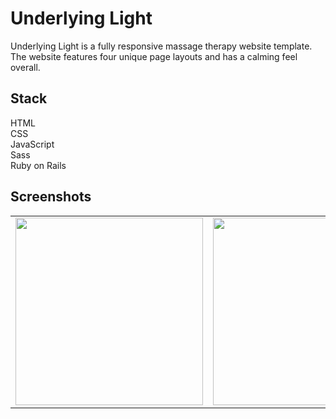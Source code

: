 # Underlying Light

Underlying Light is a fully responsive massage therapy website template. The website features four unique page layouts and has a calming feel overall.

## Stack

HTML <br>
CSS <br>
JavaScript <br>
Sass <br>
Ruby on Rails

## Screenshots

<table>
  <tr>
    <td><img src="https://github.com/ewether/Underlying-Light/blob/master/app/assets/images/screenshots/Massage%20home.png" width="300px"></td>
    <td><img src="https://github.com/ewether/Underlying-Light/blob/master/app/assets/images/screenshots/massage%20about.png" width="300px"></td>
    <td><img src="https://github.com/ewether/Underlying-Light/blob/master/app/assets/images/screenshots/massage%20services.png" width="300px"></td>
    <td><img src="https://github.com/ewether/Underlying-Light/blob/master/app/assets/images/screenshots/massage%20contact.png" width="300px"></td>
  </tr>
</table>
